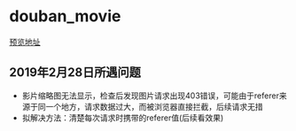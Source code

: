 # douban_movie
[预览地址](https://xiaoweimei.github.io/douban_movie/)
## 2019年2月28日所遇问题
- 影片缩略图无法显示，检查后发现图片请求出现403错误，可能由于referer来源于同一个地方，请求数据过大，而被浏览器直接拦截，后续请求无措
- 拟解决方法：清楚每次请求时携带的referer值(后续看效果)

